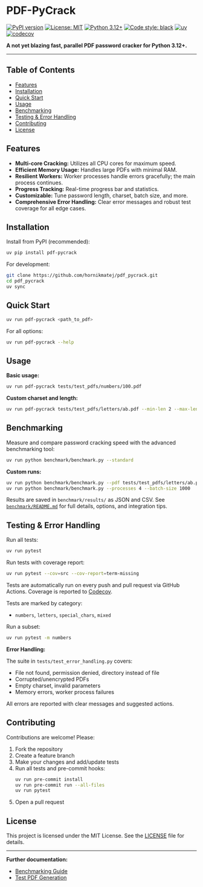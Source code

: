 
# PDF-PyCrack

[![PyPI version](https://badge.fury.io/py/pdf-pycrack.svg)](https://badge.fury.io/py/pdf-pycrack)
[![License: MIT](https://img.shields.io/badge/License-MIT-yellow.svg)](https://opensource.org/licenses/MIT)
[![Python 3.12+](https://img.shields.io/badge/python-3.12+-blue.svg)](https://www.python.org/downloads/)
[![Code style: black](https://img.shields.io/badge/code%20style-black-000000.svg)](https://github.com/psf/black)
[![uv](https://img.shields.io/endpoint?url=https://raw.githubusercontent.com/astral-sh/uv/main/assets/badge/v0.json)](https://github.com/astral-sh/uv)
[![codecov](https://codecov.io/gh/your-github-username/pdf-pycrack/graph/badge.svg?token=YOUR_TOKEN)](https://codecov.io/gh/your-github-username/pdf-pycrack)

**A not yet blazing fast, parallel PDF password cracker for Python 3.12+.**

---


## Table of Contents

- [Features](#features)
- [Installation](#installation)
- [Quick Start](#quick-start)
- [Usage](#usage)
- [Benchmarking](#benchmarking)
- [Testing & Error Handling](#testing--error-handling)
- [Contributing](#contributing)
- [License](#license)


## Features

- **Multi-core Cracking:** Utilizes all CPU cores for maximum speed.
- **Efficient Memory Usage:** Handles large PDFs with minimal RAM.
- **Resilient Workers:** Worker processes handle errors gracefully; the main process continues.
- **Progress Tracking:** Real-time progress bar and statistics.
- **Customizable:** Tune password length, charset, batch size, and more.
- **Comprehensive Error Handling:** Clear error messages and robust test coverage for all edge cases.


## Installation

Install from PyPI (recommended):

```bash
uv pip install pdf-pycrack
```

For development:

```bash
git clone https://github.com/hornikmatej/pdf_pycrack.git
cd pdf_pycrack
uv sync
```


## Quick Start

```bash
uv run pdf-pycrack <path_to_pdf>
```

For all options:

```bash
uv run pdf-pycrack --help
```

## Usage

**Basic usage:**

```bash
uv run pdf-pycrack tests/test_pdfs/numbers/100.pdf
```

**Custom charset and length:**

```bash
uv run pdf-pycrack tests/test_pdfs/letters/ab.pdf --min-len 2 --max-len 2 --charset abcdef
```


## Benchmarking

Measure and compare password cracking speed with the advanced benchmarking tool:

```bash
uv run python benchmark/benchmark.py --standard
```

**Custom runs:**

```bash
uv run python benchmark/benchmark.py --pdf tests/test_pdfs/letters/ab.pdf --min-len 1 --max-len 2 --charset abcdef
uv run python benchmark/benchmark.py --processes 4 --batch-size 1000
```

Results are saved in `benchmark/results/` as JSON and CSV. See [`benchmark/README.md`](benchmark/README.md) for full details, options, and integration tips.


## Testing & Error Handling

Run all tests:

```bash
uv run pytest
```

Run tests with coverage report:

```bash
uv run pytest --cov=src --cov-report=term-missing
```

Tests are automatically run on every push and pull request via GitHub Actions. Coverage is reported to [Codecov](https://codecov.io).

Tests are marked by category:

- `numbers`, `letters`, `special_chars`, `mixed`

Run a subset:

```bash
uv run pytest -m numbers
```

**Error Handling:**

The suite in `tests/test_error_handling.py` covers:
- File not found, permission denied, directory instead of file
- Corrupted/unencrypted PDFs
- Empty charset, invalid parameters
- Memory errors, worker process failures

All errors are reported with clear messages and suggested actions.


## Contributing

Contributions are welcome! Please:

1. Fork the repository
2. Create a feature branch
3. Make your changes and add/update tests
4. Run all tests and pre-commit hooks:
    ```bash
    uv run pre-commit install
    uv run pre-commit run --all-files
    uv run pytest
    ```
5. Open a pull request


## License

This project is licensed under the MIT License. See the [LICENSE](LICENSE) file for details.

---

**Further documentation:**
- [Benchmarking Guide](benchmark/README.md)
- [Test PDF Generation](scripts/README.md)

